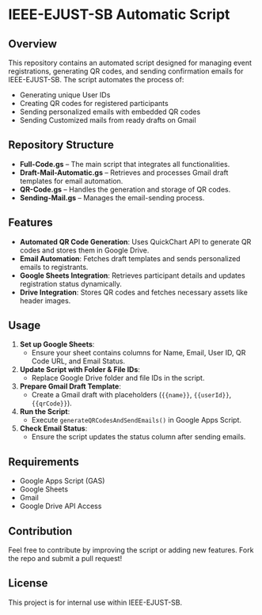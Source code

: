 # IEEE-EJUST-SB Automatic Script

## Overview
This repository contains an automated script designed for managing event registrations, generating QR codes, and sending confirmation emails for IEEE-EJUST-SB. The script automates the process of:
- Generating unique User IDs
- Creating QR codes for registered participants
- Sending personalized emails with embedded QR codes
- Sending Customized mails from ready drafts on Gmail

## Repository Structure
- **Full-Code.gs** – The main script that integrates all functionalities.
- **Draft-Mail-Automatic.gs** – Retrieves and processes Gmail draft templates for email automation.
- **QR-Code.gs** – Handles the generation and storage of QR codes.
- **Sending-Mail.gs** – Manages the email-sending process.

## Features
- **Automated QR Code Generation**: Uses QuickChart API to generate QR codes and stores them in Google Drive.
- **Email Automation**: Fetches draft templates and sends personalized emails to registrants.
- **Google Sheets Integration**: Retrieves participant details and updates registration status dynamically.
- **Drive Integration**: Stores QR codes and fetches necessary assets like header images.

## Usage
1. **Set up Google Sheets**:
   - Ensure your sheet contains columns for Name, Email, User ID, QR Code URL, and Email Status.
2. **Update Script with Folder & File IDs**:
   - Replace Google Drive folder and file IDs in the script.
3. **Prepare Gmail Draft Template**:
   - Create a Gmail draft with placeholders (`{{name}}`, `{{userId}}`, `{{qrCode}}`).
4. **Run the Script**:
   - Execute `generateQRCodesAndSendEmails()` in Google Apps Script.
5. **Check Email Status**:
   - Ensure the script updates the status column after sending emails.

## Requirements
- Google Apps Script (GAS)
- Google Sheets
- Gmail
- Google Drive API Access

## Contribution
Feel free to contribute by improving the script or adding new features. Fork the repo and submit a pull request!

## License
This project is for internal use within IEEE-EJUST-SB.
